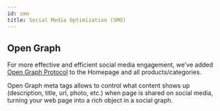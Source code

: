 ```yaml
---
id: smo
title: Social Media Optimization (SMO)
---
```


## Open Graph

For more effective and efficient social media engagement, we’ve added [Open Graph Protocol](http://ogp.me/) to the Homepage and all products/categories.

Open Graph meta tags allows to control what content shows up (description, title, url, photo, etc.) when page is shared on social media, turning your web page into a rich object in a social graph.

